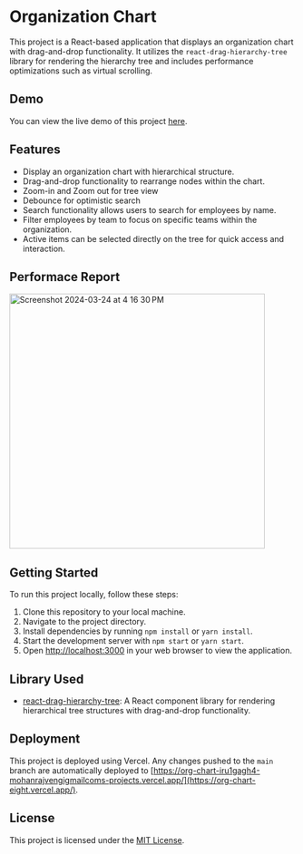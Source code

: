 # Organization Chart

This project is a React-based application that displays an organization chart with drag-and-drop functionality. It utilizes the `react-drag-hierarchy-tree` library for rendering the hierarchy tree and includes performance optimizations such as virtual scrolling.

## Demo

You can view the live demo of this project [here](https://org-chart-eight.vercel.app/).

## Features

- Display an organization chart with hierarchical structure.
- Drag-and-drop functionality to rearrange nodes within the chart.
- Zoom-in and Zoom out for tree view
- Debounce for optimistic search
- Search functionality allows users to search for employees by name.
- Filter employees by team to focus on specific teams within the organization.
- Active items can be selected directly on the tree for quick access and interaction.

## Performace Report 

<img width="450" alt="Screenshot 2024-03-24 at 4 16 30 PM" src="https://github.com/dev-mohanraj/org-chart/assets/84064669/e2afa3bf-323f-471a-ba61-eb38274ddd06">

## Getting Started

To run this project locally, follow these steps:

1. Clone this repository to your local machine.
2. Navigate to the project directory.
3. Install dependencies by running `npm install` or `yarn install`.
4. Start the development server with `npm start` or `yarn start`.
5. Open [http://localhost:3000](http://localhost:3000) in your web browser to view the application.

## Library Used

- [react-drag-hierarchy-tree](https://www.npmjs.com/package/react-drag-hierarchy-tree): A React component library for rendering hierarchical tree structures with drag-and-drop functionality.

## Deployment

This project is deployed using Vercel. Any changes pushed to the `main` branch are automatically deployed to [https://org-chart-iru1gagh4-mohanrajvengigmailcoms-projects.vercel.app/](https://org-chart-eight.vercel.app/).

## License

This project is licensed under the [MIT License](LICENSE).

